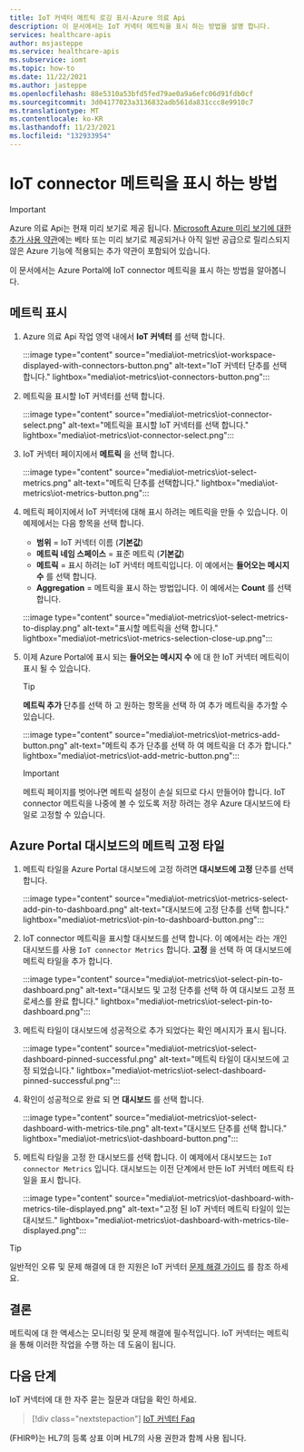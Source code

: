 ```yaml
---
title: IoT 커넥터 메트릭 로깅 표시-Azure 의료 Api
description: 이 문서에서는 IoT 커넥터 메트릭을 표시 하는 방법을 설명 합니다.
services: healthcare-apis
author: msjasteppe
ms.service: healthcare-apis
ms.subservice: iomt
ms.topic: how-to
ms.date: 11/22/2021
ms.author: jasteppe
ms.openlocfilehash: 88e5310a53bfd5fed79ae0a9a6efc06d91fdb0cf
ms.sourcegitcommit: 3d04177023a3136832adb561da831ccc8e9910c7
ms.translationtype: MT
ms.contentlocale: ko-KR
ms.lasthandoff: 11/23/2021
ms.locfileid: "132933954"
---
```

# <a name="how-to-display-iot-connector-metrics"></a>IoT connector 메트릭을 표시 하는 방법

> [!IMPORTANT]
> Azure 의료 Api는 현재 미리 보기로 제공 됩니다. [Microsoft Azure 미리 보기에 대한 추가 사용 약관](https://azure.microsoft.com/support/legal/preview-supplemental-terms/)에는 베타 또는 미리 보기로 제공되거나 아직 일반 공급으로 릴리스되지 않은 Azure 기능에 적용되는 추가 약관이 포함되어 있습니다.

이 문서에서는 Azure Portal에 IoT connector 메트릭을 표시 하는 방법을 알아봅니다. 

## <a name="display-metrics"></a>메트릭 표시

1. Azure 의료 Api 작업 영역 내에서 **IoT 커넥터** 를 선택 합니다. 

     :::image type="content" source="media\iot-metrics\iot-workspace-displayed-with-connectors-button.png" alt-text="IoT 커넥터 단추를 선택 합니다." lightbox="media\iot-metrics\iot-connectors-button.png"::: 

2. 메트릭을 표시할 IoT 커넥터를 선택 합니다.

    :::image type="content" source="media\iot-metrics\iot-connector-select.png" alt-text="메트릭을 표시할 IoT 커넥터를 선택 합니다." lightbox="media\iot-metrics\iot-connector-select.png":::
    
3. IoT 커넥터 페이지에서 **메트릭** 을 선택 합니다.

   :::image type="content" source="media\iot-metrics\iot-select-metrics.png" alt-text="메트릭 단추를 선택합니다." lightbox="media\iot-metrics\iot-metrics-button.png"::: 

4. 메트릭 페이지에서 IoT 커넥터에 대해 표시 하려는 메트릭을 만들 수 있습니다. 이 예제에서는 다음 항목을 선택 합니다.

    * **범위** = IoT 커넥터 이름 (**기본값**)
    * **메트릭 네임 스페이스** = 표준 메트릭 (**기본값**) 
    * **메트릭** = 표시 하려는 IoT 커넥터 메트릭입니다. 이 예에서는 **들어오는 메시지 수** 를 선택 합니다.
    * **Aggregation** = 메트릭을 표시 하는 방법입니다. 이 예에서는 **Count** 를 선택 합니다. 

    :::image type="content" source="media\iot-metrics\iot-select-metrics-to-display.png" alt-text="표시할 메트릭을 선택 합니다." lightbox="media\iot-metrics\iot-metrics-selection-close-up.png"::: 

5. 이제 Azure Portal에 표시 되는 **들어오는 메시지 수** 에 대 한 IoT 커넥터 메트릭이 표시 될 수 있습니다.

    > [!TIP]
    > **메트릭 추가** 단추를 선택 하 고 원하는 항목을 선택 하 여 추가 메트릭을 추가할 수 있습니다.

    :::image type="content" source="media\iot-metrics\iot-metrics-add-button.png" alt-text="메트릭 추가 단추를 선택 하 여 메트릭을 더 추가 합니다." lightbox="media\iot-metrics\iot-add-metric-button.png":::

    > [!IMPORTANT]
    > 메트릭 페이지를 벗어나면 메트릭 설정이 손실 되므로 다시 만들어야 합니다. IoT connector 메트릭을 나중에 볼 수 있도록 저장 하려는 경우 Azure 대시보드에 타일로 고정할 수 있습니다.

## <a name="pinning-metrics-tile-on-azure-portal-dashboard"></a>Azure Portal 대시보드의 메트릭 고정 타일

1. 메트릭 타일을 Azure Portal 대시보드에 고정 하려면 **대시보드에 고정** 단추를 선택 합니다.

    :::image type="content" source="media\iot-metrics\iot-metrics-select-add-pin-to-dashboard.png" alt-text="대시보드에 고정 단추를 선택 합니다." lightbox="media\iot-metrics\iot-pin-to-dashboard-button.png":::

2. IoT connector 메트릭을 표시할 대시보드를 선택 합니다. 이 예에서는 라는 개인 대시보드를 사용 `IoT connector Metrics` 합니다. **고정** 을 선택 하 여 대시보드에 메트릭 타일을 추가 합니다.

    :::image type="content" source="media\iot-metrics\iot-select-pin-to-dashboard.png" alt-text="대시보드 및 고정 단추를 선택 하 여 대시보드 고정 프로세스를 완료 합니다." lightbox="media\iot-metrics\iot-select-pin-to-dashboard.png":::

3. 메트릭 타일이 대시보드에 성공적으로 추가 되었다는 확인 메시지가 표시 됩니다.

    :::image type="content" source="media\iot-metrics\iot-select-dashboard-pinned-successful.png" alt-text="메트릭 타일이 대시보드에 고정 되었습니다." lightbox="media\iot-metrics\iot-select-dashboard-pinned-successful.png":::

4. 확인이 성공적으로 완료 되 면 **대시보드** 를 선택 합니다.

    :::image type="content" source="media\iot-metrics\iot-select-dashboard-with-metrics-tile.png" alt-text="대시보드 단추를 선택 합니다." lightbox="media\iot-metrics\iot-dashboard-button.png":::

5. 메트릭 타일을 고정 한 대시보드를 선택 합니다. 이 예제에서 대시보드는 `IoT connector Metrics` 입니다. 대시보드는 이전 단계에서 만든 IoT 커넥터 메트릭 타일을 표시 합니다.

    :::image type="content" source="media\iot-metrics\iot-dashboard-with-metrics-tile-displayed.png" alt-text="고정 된 IoT 커넥터 메트릭 타일이 있는 대시보드." lightbox="media\iot-metrics\iot-dashboard-with-metrics-tile-displayed.png":::

> [!TIP]
> 일반적인 오류 및 문제 해결에 대 한 지원은 IoT 커넥터 [문제 해결 가이드](./iot-troubleshoot-guide.md) 를 참조 하세요.

## <a name="conclusion"></a>결론 

메트릭에 대 한 액세스는 모니터링 및 문제 해결에 필수적입니다.  IoT 커넥터는 메트릭을 통해 이러한 작업을 수행 하는 데 도움이 됩니다. 

## <a name="next-steps"></a>다음 단계

IoT 커넥터에 대 한 자주 묻는 질문과 대답을 확인 하세요.

>[!div class="nextstepaction"]
>[IoT 커넥터 Faq](iot-connector-faqs.md)

(FHIR&#174;)는 HL7의 등록 상표 이며 HL7의 사용 권한과 함께 사용 됩니다.
